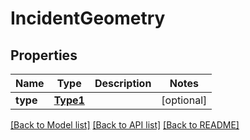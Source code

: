 # IncidentGeometry

## Properties
Name | Type | Description | Notes
------------ | ------------- | ------------- | -------------
**type** | [**Type1**](Type1.md) |  | [optional] 

[[Back to Model list]](../README.md#documentation-for-models) [[Back to API list]](../README.md#documentation-for-api-endpoints) [[Back to README]](../README.md)


